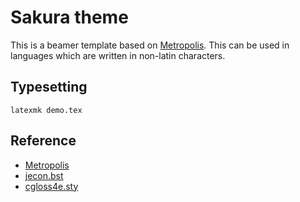 Sakura theme
============

This is a beamer template based on [Metropolis](https://github.com/matze/mtheme).
This can be used in languages which are written in non-latin characters.

## Typesetting

```
latexmk demo.tex
```

## Reference
+ [Metropolis](https://github.com/matze/mtheme)
+ [jecon.bst](http://shirotakeda.org/ja/tex-ja/jecon-ja.html)
+ [cgloss4e.sty](http://tug.ctan.org/macros/latex/contrib/gb4e/cgloss4e.sty)
